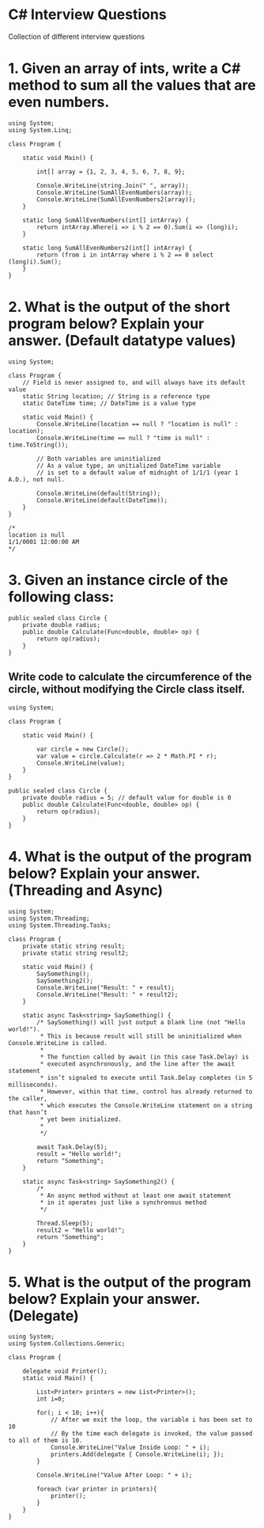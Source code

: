 # C# Interview Questions
Collection of different interview questions


# 1. Given an array of ints, write a C# method to sum all the values that are even numbers.

    using System;
    using System.Linq;

    class Program {

        static void Main() {

            int[] array = {1, 2, 3, 4, 5, 6, 7, 8, 9};

            Console.WriteLine(string.Join(" ", array));
            Console.WriteLine(SumAllEvenNumbers(array));
            Console.WriteLine(SumAllEvenNumbers2(array));
        }

        static long SumAllEvenNumbers(int[] intArray) {
            return intArray.Where(i => i % 2 == 0).Sum(i => (long)i);
        }

        static long SumAllEvenNumbers2(int[] intArray) {
            return (from i in intArray where i % 2 == 0 select (long)i).Sum();
        }
    }


# 2. What is the output of the short program below? Explain your answer. (Default datatype values)

    using System;

    class Program {
        // Field is never assigned to, and will always have its default value
        static String location; // String is a reference type
        static DateTime time; // DateTime is a value type

        static void Main() {
            Console.WriteLine(location == null ? "location is null" : location);
            Console.WriteLine(time == null ? "time is null" : time.ToString());

            // Both variables are uninitialized
            // As a value type, an unitialized DateTime variable 
            // is set to a default value of midnight of 1/1/1 (year 1 A.D.), not null.

            Console.WriteLine(default(String));
            Console.WriteLine(default(DateTime));
        }
    }
    
    /*
    location is null
    1/1/0001 12:00:00 AM
    */


# 3. Given an instance circle of the following class:

    public sealed class Circle {
        private double radius;
        public double Calculate(Func<double, double> op) {
            return op(radius);
        }
    }

## Write code to calculate the circumference of the circle, without modifying the Circle class itself.

    using System;

    class Program {

        static void Main() {

            var circle = new Circle();
            var value = circle.Calculate(r => 2 * Math.PI * r);
            Console.WriteLine(value);
        }
    }

    public sealed class Circle {
        private double radius = 5; // default value for double is 0
        public double Calculate(Func<double, double> op) {
            return op(radius);
        }
    }
    

# 4. What is the output of the program below? Explain your answer. (Threading and Async)


    using System;
    using System.Threading;
    using System.Threading.Tasks;

    class Program {
        private static string result;
        private static string result2;

        static void Main() {
            SaySomething();
            SaySomething2();
            Console.WriteLine("Result: " + result);
            Console.WriteLine("Result: " + result2);
        }

        static async Task<string> SaySomething() {
            /* SaySomething() will just output a blank line (not "Hello world!").
             * This is because result will still be uninitialized when Console.WriteLine is called.
             *  
             * The function called by await (in this case Task.Delay) is
             * executed asynchronously, and the line after the await statement
             * isn’t signaled to execute until Task.Delay completes (in 5 milliseconds).
             * However, within that time, control has already returned to the caller,
             * which executes the Console.WriteLine statement on a string that hasn’t
             * yet been initialized.
             *
             */

            await Task.Delay(5);
            result = "Hello world!";
            return "Something";
        }

        static async Task<string> SaySomething2() {
            /*
             * An async method without at least one await statement
             * in it operates just like a synchronous method
             */

            Thread.Sleep(5);
            result2 = "Hello world!";
            return "Something";
        }
    }


# 5. What is the output of the program below? Explain your answer. (Delegate)


    using System;
    using System.Collections.Generic;

    class Program {

        delegate void Printer();
        static void Main() {

            List<Printer> printers = new List<Printer>();
            int i=0;

            for(; i < 10; i++){
                // After we exit the loop, the variable i has been set to 10
                // By the time each delegate is invoked, the value passed to all of them is 10.
                Console.WriteLine("Value Inside Loop: " + i);
                printers.Add(delegate { Console.WriteLine(i); });
            }

            Console.WriteLine("Value After Loop: " + i);

            foreach (var printer in printers){
                printer();
            }
        }
    }

